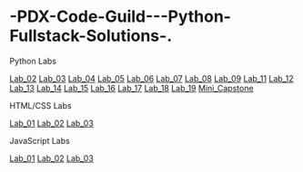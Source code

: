 # -PDX-Code-Guild---Python-Fullstack-Solutions-.

Python Labs

[Lab_02](Labs/Lab_02_Mad_Libs.py)
[Lab_03](Labs/Lab_03_Grading.py)
[Lab_04](Labs/Lab_04_Magic_8_Ball.py)
[Lab_05](Labs/Lab_05_Random_Emoticon_Generator.py)
[Lab_06](Labs/Lab_06_Password_Generator.py)
[Lab_07](Labs/Lab_07_Rock_Paper_Scissors.py)
[Lab_08](Labs/Lab_08_Guess_the_Number.py)
[Lab_09](Labs/Lab_09_ROT_Cipher.py)
[Lab_11](Labs/Lab_11_Make_Change.py)
[Lab_12](Labs/Lab_12_Blackjack_Advice.py)
[Lab_13](Labs/Lab_13_Unit_Converter.py)
[Lab_14](Labs/Lab_14_Number_to_Phrase.py)
[Lab_15](Labs/Lab_15_Count_Words.py)
[Lab_16](Labs/Lab_16_Compute_ARI.py)
[Lab_17](Labs/Lab_17_Quote_API.py)
[Lab_18](Labs/Lab_18_ATM.py)
[Lab_19](Labs/Lab_19_Rain_Data.py)
[Mini_Capstone](Labs/Lab_Mini_Capstone.py)


HTML/CSS Labs

[Lab_01](Labs/Lab_01_Bio)
[Lab_02](Labs/Lab_02_Blog)
[Lab_03](Labs/Lab_03_Company_Home)


JavaScript Labs

[Lab_01](Labs/Lab_01_Random_Password_Generator)
[Lab_02](Labs/Lab_02_Rock_Paper_Scissors)
[Lab_03](Labs/Lab_03_Unit_Converter)
